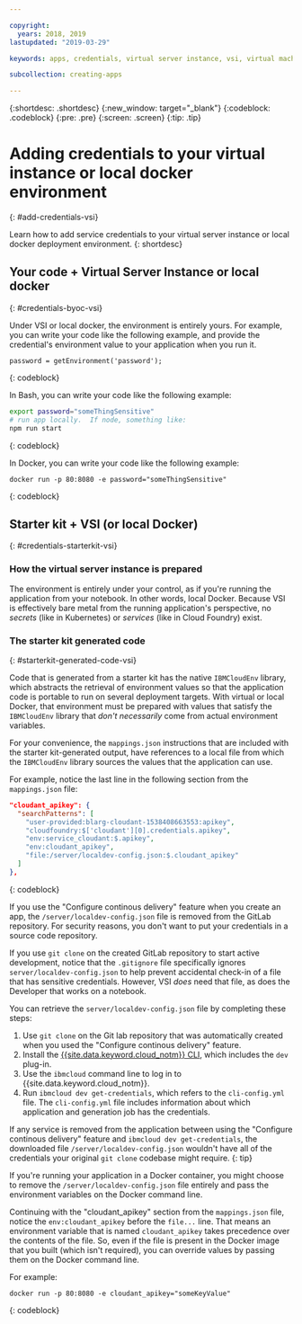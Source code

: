 ```yaml
---

copyright:
  years: 2018, 2019
lastupdated: "2019-03-29"

keywords: apps, credentials, virtual server instance, vsi, virtual machine, vm, environment, credential, virtual, docker, local, ibmcloudenv

subcollection: creating-apps

---
```


{:shortdesc: .shortdesc}
{:new_window: target="_blank"}
{:codeblock: .codeblock}
{:pre: .pre}
{:screen: .screen}
{:tip: .tip}

# Adding credentials to your virtual instance or local docker environment
{: #add-credentials-vsi}

Learn how to add service credentials to your virtual server instance or local docker deployment environment.
{: shortdesc}

## Your code + Virtual Server Instance or local docker
{: #credentials-byoc-vsi}

Under VSI or local docker, the environment is entirely yours. For example, you can write your code like the following example, and provide the credential's environment value to your application when you run it.
```
password = getEnvironment('password');
```
{: codeblock}

In Bash, you can write your code like the following example:
```bash
export password="someThingSensitive"
# run app locally.  If node, something like:
npm run start
```
{: codeblock}

In Docker, you can write your code like the following example:
```
docker run -p 80:8080 -e password="someThingSensitive"
```
{: codeblock}

## Starter kit + VSI (or local Docker)
{: #credentials-starterkit-vsi}

### How the virtual server instance is prepared

The environment is entirely under your control, as if you're running the application from your notebook. In other words, local Docker. Because VSI is effectively bare metal from the running application's perspective, no _secrets_ (like in Kubernetes) or _services_ (like in Cloud Foundry) exist.

### The starter kit generated code
{: #starterkit-generated-code-vsi}

Code that is generated from a starter kit has the native `IBMCloudEnv` library, which abstracts the retrieval of environment values so that the application code is portable to run on several deployment targets. With virtual or local Docker, that environment must be prepared with values that satisfy the `IBMCloudEnv` library that _don't necessarily_ come from actual environment variables.

For your convenience, the `mappings.json` instructions that are included with the starter kit-generated output, have references to a local file from which the `IBMCloudEnv` library sources the values that the application can use.

For example, notice the last line in the following section from the `mappings.json` file:
```json
"cloudant_apikey": {
  "searchPatterns": [
    "user-provided:blarg-cloudant-1538408663553:apikey",
    "cloudfoundry:$['cloudant'][0].credentials.apikey",
    "env:service_cloudant:$.apikey",
    "env:cloudant_apikey",
    "file:/server/localdev-config.json:$.cloudant_apikey"
  ]
},
```
{: codeblock}

If you use the "Configure continous delivery" feature when you create an app, the `/server/localdev-config.json` file is removed from the GitLab repository. For security reasons, you don't want to put your credentials in a source code repository.

If you use `git clone` on the created GitLab repository to start active development, notice that the `.gitignore` file specifically ignores `server/localdev-config.json` to help prevent accidental check-in of a file that has sensitive credentials. However, VSI _does_ need that file, as does the Developer that works on a notebook.

You can retrieve the `server/localdev-config.json` file by completing these steps:

1. Use `git clone` on the Git lab repository that was automatically created when you used the "Configure continous delivery" feature.
2. Install the [{{site.data.keyword.cloud_notm}} CLI](/docs/cli?topic=cloud-cli-ibmcloud-cli), which includes the `dev` plug-in.
3. Use the `ibmcloud` command line to log in to {{site.data.keyword.cloud_notm}}.
4. Run `ibmcloud dev get-credentials`, which refers to the `cli-config.yml` file. The `cli-config.yml` file includes information about which application and generation job has the credentials.

If any service is removed from the application between using the "Configure continous delivery" feature and `ibmcloud dev get-credentials`, the downloaded file `/server/localdev-config.json` wouldn't have all of the credentials your original `git clone` codebase might require.
{: tip}

If you're running your application in a Docker container, you might choose to remove the `/server/localdev-config.json` file entirely and pass the environment variables on the Docker command line.

Continuing with the "cloudant_apikey" section from the `mappings.json` file, notice the `env:cloudant_apikey` before the `file...` line. That means an environment variable that is named `cloudant_apikey` takes precedence over the contents of the file. So, even if the file is present in the Docker image that you built (which isn't required), you can override values by passing them on the Docker command line.

For example:
```
docker run -p 80:8080 -e cloudant_apikey="someKeyValue"
```
{: codeblock}
